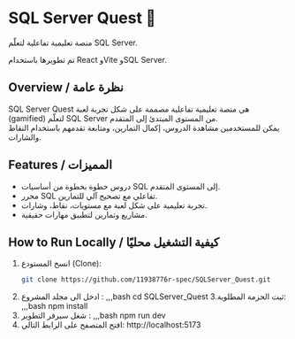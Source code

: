 # SQL Server Quest 🎯
منصة تعليمية تفاعلية لتعلّم SQL Server.

تم تطويرها باستخدام React وVite وSQL Server.

## Overview / نظرة عامة
SQL Server Quest هي منصة تعليمية تفاعلية مصممة على شكل تجربة لعبة (gamified) لتعلّم SQL Server من المستوى المبتدئ إلى المتقدم.  
يمكن للمستخدمين مشاهدة الدروس، إكمال التمارين، ومتابعة تقدمهم باستخدام النقاط والشارات.

## Features / المميزات
- دروس خطوة بخطوة من أساسيات SQL إلى المستوى المتقدم.
- محرر SQL تفاعلي مع تصحيح آلي للتمارين.
- تجربة تعليمية على شكل لعبة مع مستويات، نقاط، وشارات.
- مشاريع وتمارين لتطبيق مهارات حقيقية.

## How to Run Locally / كيفية التشغيل محليًا
1. انسخ المستودع (Clone):
   ```bash
   git clone https://github.com/11938776r-spec/SQLServer_Quest.git
2. ادخل الى مجلد المشروع :
   ,,,bash 
 cd SQLServer_Quest
3.ثبت الحزمة المطلوبة:
   ,,,bash
     npm install
 4. شغل سيرفر التطوير :
  ,,,bash
 npm run dev
 5. افتح المتصفح على الرابط التالي:
 http://localhost:5173
 
